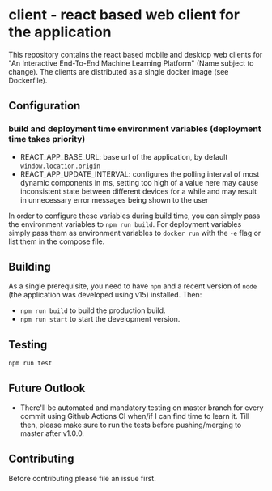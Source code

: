 # client - react based web client for the application

This repository contains the react based mobile and desktop web clients for "An Interactive End-To-End Machine Learning Platform" (Name subject to change). The clients are distributed as a single docker image (see Dockerfile).

## Configuration
### build and deployment time environment variables (deployment time takes priority)

- REACT_APP_BASE_URL: base url of the application, by default `window.location.origin`
- REACT_APP_UPDATE_INTERVAL: configures the polling interval of most dynamic components in ms, setting too high of a value here may cause inconsistent state between different devices for a while and may result in unnecessary error messages being shown to the user

In order to configure these variables during build time, you can simply pass the environment variables to `npm run build`. For deployment variables simply pass them as environment variables to `docker run` with the `-e` flag or list them in the compose file.

## Building

As a single prerequisite, you need to have `npm` and a recent version of `node` (the application was developed using v15) installed. Then:

- `npm run build` to build the production build.
- `npm run start` to start the development version.

## Testing
`npm run test`

## Future Outlook

- There'll be automated and mandatory testing on master branch for every commit using Github Actions CI when/if I can find time to learn it. Till then, please make sure to run the tests before pushing/merging to master after v1.0.0.

## Contributing

Before contributing please file an issue first.
